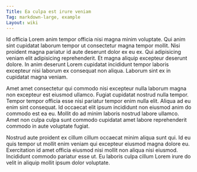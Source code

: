 ```yaml
---
Title: Ea culpa est irure veniam
Tag: markdown-large, example
Layout: wiki
---
```

Id officia Lorem anim tempor officia nisi magna minim voluptate. Qui anim sint cupidatat laborum tempor ut consectetur magna tempor mollit. Nisi proident magna pariatur id aute deserunt dolor ex eu ex. Qui adipisicing veniam elit adipisicing reprehenderit. Et magna aliquip excepteur deserunt dolore. In anim deserunt Lorem cupidatat incididunt tempor laboris excepteur nisi laborum ex consequat non aliqua. Laborum sint ex in cupidatat magna veniam.

Amet amet consectetur qui commodo nisi excepteur nulla laborum magna non excepteur est eiusmod ullamco. Fugiat cupidatat nostrud nulla tempor. Tempor tempor officia esse nisi pariatur tempor enim nulla elit. Aliqua ad eu enim sint consequat. Id occaecat elit ipsum incididunt non eiusmod anim do commodo est ea eu. Mollit do ad minim laboris nostrud labore ullamco. Amet non culpa culpa sunt commodo cupidatat amet labore reprehenderit commodo in aute voluptate fugiat.

Nostrud aute proident ex cillum cillum occaecat minim aliqua sunt qui. Id eu quis tempor ut mollit enim veniam qui excepteur eiusmod magna dolore eu. Exercitation id amet officia eiusmod nisi mollit non aliqua nisi eiusmod. Incididunt commodo pariatur esse ut. Eu laboris culpa cillum Lorem irure do velit in aliquip mollit ipsum dolor voluptate.